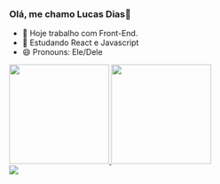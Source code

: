 ### Olá, me chamo Lucas Dias👋

<!--
**LucasFDias/LucasFDias** is a ✨ _special_ ✨ repository because its `README.md` (this file) appears on your GitHub profile.
-->

- 🔭 Hoje trabalho com Front-End.
- 🌱 Estudando React e Javascript
- 😄 Pronouns: Ele/Dele
<!--- 👯 I’m looking to collaborate on ...
- 🤔 I’m looking for help with ...
- 💬 Ask me about ...
- 📫 How to reach me: ...
- ⚡ Fun fact: ...-->

<div>
  <a href='https://github.com/LucasFDias/'/>
  <img height='180em' src='https://github.readme.stats.vercel.app/api?username=LucasFDias&show_icons=true&theme=dracula&include_all_Commits=true&count_private=true'/>
  <img height='180em' src='https://github.readme.stats.vercel.app/api/top_langs/?username=LucasFDias&layout=compact&theme=dracula&langs_count=168'/>
</div>

<img align="center" src="https://camo.githubusercontent.com/a69661af5f2e40c7a6f22abdf100a8e5e0232b47cb54a4e72970b5fcf984aeaf/68747470733a2f2f6769746875622d726561646d652d73746174732e76657263656c2e6170702f6170692f746f702d6c616e67732f3f757365726e616d653d616c6578616e6472657361696e7473267468656d653d64726163756c6126686964655f6c616e67735f62656c6f773d31" data-canonical-src="https://github-readme-stats.vercel.app/api/top-langs/?username=LucasFDias&amp;theme=dracula&amp;hide_langs_below=1" style="max-width: 100%;">
